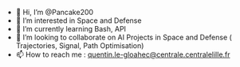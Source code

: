 - 👋 Hi, I’m @Pancake200
- 👀 I’m interested in Space and Defense
- 🌱 I’m currently learning Bash, API
- 💞️ I’m looking to collaborate on AI Projects in Space and Defense (
      Trajectories, Signal, Path Optimisation)
- 📫 How to reach me : quentin.le-gloahec@centrale.centralelille.fr

<!---
Pancake200/Pancake200 is a ✨ special ✨ repository because its `README.md` (this file) appears on your GitHub profile.
You can click the Preview link to take a look at your changes.
--->
